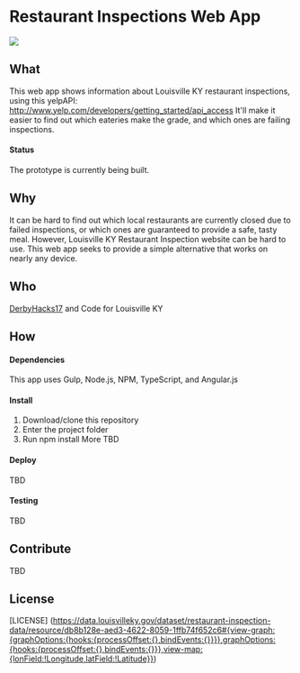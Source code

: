 # Restaurant Inspections Web App

![](https://img.shields.io/badge/status-in--development-blue.svg)

## What
This web app shows information about Louisville KY restaurant inspections, using this yelpAPI:  http://www.yelp.com/developers/getting_started/api_access It'll make it easier to find out which eateries make the grade, and which ones are failing inspections.

#### Status
The prototype is currently being built.

## Why
It can be hard to find out which local restaurants are currently closed due to failed inspections, or which ones are guaranteed to provide a safe, tasty meal. However, Louisville KY Restaurant Inspection website can be hard to use. This web app seeks to provide a simple alternative that works on nearly any device.

## Who
[DerbyHacks17](https://github.com/PilgrimShadow/DerbyHacks17) and Code for Louisville KY


## How
#### Dependencies
This app uses Gulp, Node.js, NPM, TypeScript, and Angular.js

#### Install
1. Download/clone this repository
2. Enter the project folder
3. Run npm install
More TBD

#### Deploy
TBD


#### Testing
TBD

## Contribute
TBD

## License
[LICENSE]
(https://data.louisvilleky.gov/dataset/restaurant-inspection-data/resource/db8b128e-aed3-4622-8059-1ffb74f652c6#{view-graph:{graphOptions:{hooks:{processOffset:{},bindEvents:{}}}},graphOptions:{hooks:{processOffset:{},bindEvents:{}}},view-map:{lonField:!Longitude,latField:!Latitude}})
